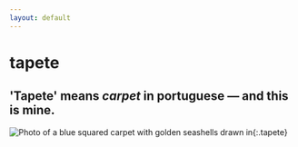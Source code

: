 ```yaml
---
layout: default
---
```


# tapete

## 'Tapete' means *carpet* in portuguese — and this is mine.

![Photo of a blue squared carpet with golden seashells drawn in]({{site.baseurl}}/assets/images/tapete.png "My bedroom carpet"){:.tapete}


